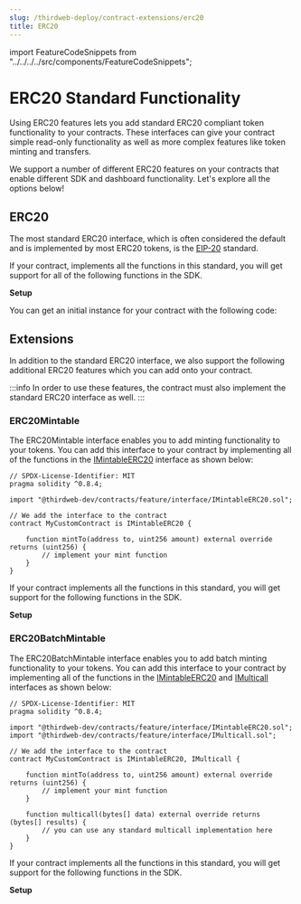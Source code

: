 ```yaml
---
slug: /thirdweb-deploy/contract-extensions/erc20
title: ERC20
---
```


import FeatureCodeSnippets from "../../../../src/components/FeatureCodeSnippets";

# ERC20 Standard Functionality

Using ERC20 features lets you add standard ERC20 compliant token functionality to your contracts. These interfaces can give your contract simple read-only functionality as well as more complex features like token minting and transfers.

We support a number of different ERC20 features on your contracts that enable different SDK and dashboard functionality. Let's explore all the options below!

## ERC20

The most standard ERC20 interface, which is often considered the default and is implemented by most ERC20 tokens, is the [EIP-20](https://eips.ethereum.org/EIPS/eip-20) standard.

If your contract, implements all the functions in this standard, you will get support for all of the following functions in the SDK.

<strong>Setup</strong>

You can get an initial instance for your contract with the following code:

<FeatureCodeSnippets featureName="ERC20" />

## Extensions

In addition to the standard ERC20 interface, we also support the following additional ERC20 features which you can add onto your contract.

:::info
In order to use these features, the contract must also implement the standard ERC20 interface as well.
:::

### ERC20Mintable

The ERC20Mintable interface enables you to add minting functionality to your tokens. You can add this interface to your contract by implementing all of the functions in the [IMintableERC20](https://portal.thirdweb.com/contracts/IMintableERC20) interface as shown below:

```solidity
// SPDX-License-Identifier: MIT
pragma solidity ^0.8.4;

import "@thirdweb-dev/contracts/feature/interface/IMintableERC20.sol";

// We add the interface to the contract
contract MyCustomContract is IMintableERC20 {

    function mintTo(address to, uint256 amount) external override returns (uint256) {
        // implement your mint function
    }
}
```

If your contract implements all the functions in this standard, you will get support for the following functions in the SDK.

<strong>Setup</strong>

<FeatureCodeSnippets featureName="ERC20Mintable" />

### ERC20BatchMintable

The ERC20BatchMintable interface enables you to add batch minting functionality to your tokens. You can add this interface to your contract by implementing all of the functions in the [IMintableERC20](https://portal.thirdweb.com/contracts/IMintableERC20) and [IMulticall](https://portal.thirdweb.com/contracts/IMulticall) interfaces as shown below:

```solidity
// SPDX-License-Identifier: MIT
pragma solidity ^0.8.4;

import "@thirdweb-dev/contracts/feature/interface/IMintableERC20.sol";
import "@thirdweb-dev/contracts/feature/interface/IMulticall.sol";

// We add the interface to the contract
contract MyCustomContract is IMintableERC20, IMulticall {

    function mintTo(address to, uint256 amount) external override returns (uint256) {
        // implement your mint function
    }

    function multicall(bytes[] data) external override returns (bytes[] results) {
        // you can use any standard multicall implementation here
    }
}
```

If your contract implements all the functions in this standard, you will get support for the following functions in the SDK.

<strong>Setup</strong>

<FeatureCodeSnippets featureName="ERC20BatchMintable" />
